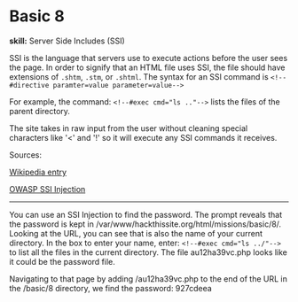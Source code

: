 # Basic 8

**skill:** Server Side Includes (SSI)

SSI is the language that servers use to execute actions before the user sees the page. In order to signify that an HTML file uses SSI, the file should have extensions of `.shtm`, `.stm`, or `.shtml`. The syntax for an SSI command is 
`<!--#directive paramter=value parameter=value-->`

For example, the command:
`<!--#exec cmd="ls .."-->`
lists the files of the parent directory.

The site takes in raw input from the user without cleaning special characters like '<' and '!' so it will execute any SSI commands it receives.

Sources:

  [Wikipedia entry](https://en.wikipedia.org/wiki/Server_Side_Includes)

  [OWASP SSI Injection](https://owasp.org/www-community/attacks/Server-Side_Includes_(SSI)_Injection)

---

You can use an SSI Injection to find the password. The prompt reveals that the password is kept in /var/www/hackthissite.org/html/missions/basic/8/. Looking at the URL, you can see that is also the name of your current directory. In the box to enter your name, enter:
`<!--#exec cmd="ls ../"-->`
to list all the files in the current directory. The file au12ha39vc.php looks like it could be the password file.

Navigating to that page by adding /au12ha39vc.php to the end of the URL in the /basic/8 directory, we find the password: 927cdeea
